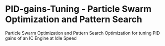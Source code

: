 # PID-gains-Tuning - Particle Swarm Optimization and Pattern Search
Particle Swarm Optimization and Pattern Search Optimization for tuning PID gains of an IC Engine at Idle Speed
